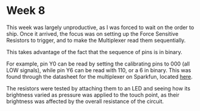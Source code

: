 # Week 8

This week was largely unproductive, as I was forced to wait on the order to ship. Once it arrived, the focus was on setting up the Force Sensitive Resistors to trigger, and to make the Multiplexer read them sequentially.

This takes advantage of the fact that the sequence of pins is in binary.

For example, pin Y0 can be read by setting the calibrating pins to 000 (all LOW signals), while pin Y6 can be read with 110, or a 6 in binary.
This was found through the datasheet for the multiplexer on Sparkfun, located [here](https://cdn.sparkfun.com/assets/learn_tutorials/5/5/3/74HC_HCT4051.pdf).

The resistors were tested by attaching them to an LED and seeing how its brightness varied as pressure was applied to the touch point, as their brightness was affected by the overall resistance of the circuit.
